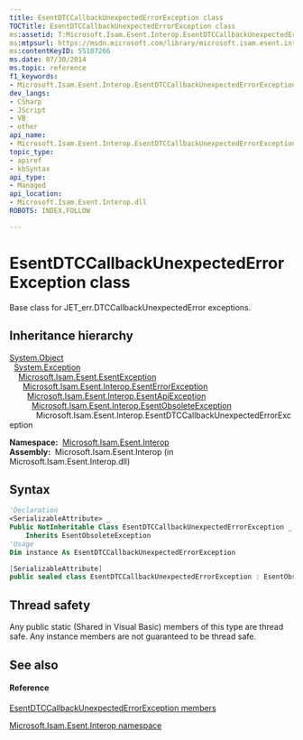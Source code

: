```yaml
---
title: EsentDTCCallbackUnexpectedErrorException class
TOCTitle: EsentDTCCallbackUnexpectedErrorException class
ms:assetid: T:Microsoft.Isam.Esent.Interop.EsentDTCCallbackUnexpectedErrorException
ms:mtpsurl: https://msdn.microsoft.com/library/microsoft.isam.esent.interop.esentdtccallbackunexpectederrorexception(v=EXCHG.10)
ms:contentKeyID: 55107266
ms.date: 07/30/2014
ms.topic: reference
f1_keywords:
- Microsoft.Isam.Esent.Interop.EsentDTCCallbackUnexpectedErrorException
dev_langs:
- CSharp
- JScript
- VB
- other
api_name: 
- Microsoft.Isam.Esent.Interop.EsentDTCCallbackUnexpectedErrorException
topic_type: 
- apiref
- kbSyntax
api_type: 
- Managed
api_location: 
- Microsoft.Isam.Esent.Interop.dll
ROBOTS: INDEX,FOLLOW

---
```


# EsentDTCCallbackUnexpectedErrorException class

Base class for JET_err.DTCCallbackUnexpectedError exceptions.

## Inheritance hierarchy

[System.Object](https://docs.microsoft.com/dotnet/api/system.object?redirectedfrom=MSDN)  
  [System.Exception](https://docs.microsoft.com/dotnet/api/system.exception?redirectedfrom=MSDN)  
    [Microsoft.Isam.Esent.EsentException](dn292088\(v=exchg.10\).md)  
      [Microsoft.Isam.Esent.Interop.EsentErrorException](dn274314\(v=exchg.10\).md)  
        [Microsoft.Isam.Esent.Interop.EsentApiException](dn334231\(v=exchg.10\).md)  
          [Microsoft.Isam.Esent.Interop.EsentObsoleteException](dn319668\(v=exchg.10\).md)  
            Microsoft.Isam.Esent.Interop.EsentDTCCallbackUnexpectedErrorException  

**Namespace:**  [Microsoft.Isam.Esent.Interop](hh596136\(v=exchg.10\).md)  
**Assembly:**  Microsoft.Isam.Esent.Interop (in Microsoft.Isam.Esent.Interop.dll)

## Syntax

``` vb
'Declaration
<SerializableAttribute> _
Public NotInheritable Class EsentDTCCallbackUnexpectedErrorException _
    Inherits EsentObsoleteException
'Usage
Dim instance As EsentDTCCallbackUnexpectedErrorException
```

``` csharp
[SerializableAttribute]
public sealed class EsentDTCCallbackUnexpectedErrorException : EsentObsoleteException
```

## Thread safety

Any public static (Shared in Visual Basic) members of this type are thread safe. Any instance members are not guaranteed to be thread safe.

## See also

#### Reference

[EsentDTCCallbackUnexpectedErrorException members](dn334503\(v=exchg.10\).md)

[Microsoft.Isam.Esent.Interop namespace](hh596136\(v=exchg.10\).md)

